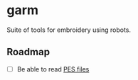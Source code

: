 # garm

Suite of tools for embroidery using robots.

## Roadmap

 - [ ] Be able to read [PES files][pes]

[pes]: https://github.com/frno7/libpes/wiki
